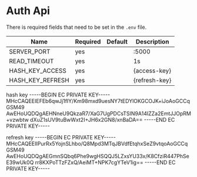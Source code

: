 # Auth Api

There is required fields that need to be set in the `.env` file.



| Name              | Required | Default | Description                           |
|-------------------|----------|---------|---------------------------------------|
| SERVER_PORT       | yes      |         | :5000                                 |
| READ_TIMEOUT      | yes      |         | 1s                                    |
| HASH_KEY_ACCESS   | yes      |         | {access-key}                          |
| HASH_KEY_REFRESH  | yes      |         | {refresh-key}                         |


hash key
-----BEGIN EC PRIVATE KEY-----
MHcCAQEEIEFEb6qwJj1fIY/Km98mxd9uesNY7tEDYlOKGCOJK+iJoAoGCCqGSM49
AwEHoUQDQgAEHNneU9QkzaR7/XaG7UgPDCsTSIN9A14IZZa2EmtJJOpRM+vzwbtw
dXuZ1sUV9tuBwWxt2I+JH6x2GN8/xnBaDA==
-----END EC PRIVATE KEY-----

refresh key
-----BEGIN EC PRIVATE KEY-----
MHcCAQEEIIPurRx5YojnSLhbo/Q8Mpd3MTqJBVdfEtqhxSeZ9vtqoAoGCCqGSM49
AwEHoUQDQgAEGmnSQbq6Phe9wgHSQQJ5LZxsYU33x/K8CfziR447PhSeE39wUk0Q
rr8KXPoTTzFZxQ/AeiMT+NPK7cgYTeV1ig==
-----END EC PRIVATE KEY-----

